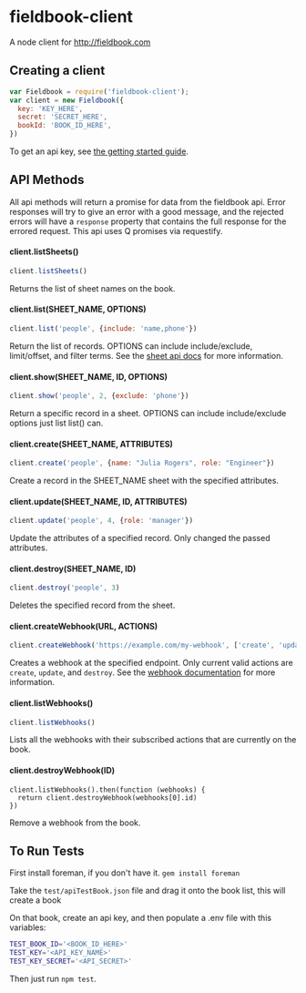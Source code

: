 # fieldbook-client

A node client for http://fieldbook.com

## Creating a client

```javascript
var Fieldbook = require('fieldbook-client');
var client = new Fieldbook({
  key: 'KEY_HERE',
  secret: 'SECRET_HERE',
  bookId: 'BOOK_ID_HERE',
})
```

To get an api key, see [the getting started guide](https://github.com/fieldbook/api-docs/blob/master/quick-start.md).

## API Methods

All api methods will return a promise for data from the fieldbook api.  Error responses will try to give an error with a good message, and the rejected errors will have a `response` property that contains the full response for the errored request.  This api uses Q promises via requestify.

#### client.listSheets()

```javascript
client.listSheets()
```

Returns the list of sheet names on the book.

#### client.list(SHEET_NAME, OPTIONS)

```javascript
client.list('people', {include: 'name,phone'})
```

Return the list of records.  OPTIONS can include include/exclude, limit/offset, and filter terms.  See the [sheet api docs](https://github.com/fieldbook/api-docs/blob/master/reference.md#sheet-queries) for more information.

#### client.show(SHEET_NAME, ID, OPTIONS)

```javascript
client.show('people', 2, {exclude: 'phone'})
```

Return a specific record in a sheet.  OPTIONS can include include/exclude options just list list() can.

#### client.create(SHEET_NAME, ATTRIBUTES)

```javascript
client.create('people', {name: "Julia Rogers", role: "Engineer"})
```

Create a record in the SHEET_NAME sheet with the specified attributes.

#### client.update(SHEET_NAME, ID, ATTRIBUTES)

```javascript
client.update('people', 4, {role: 'manager'})
```

Update the attributes of a specified record.  Only changed the passed attributes.

#### client.destroy(SHEET_NAME, ID)

```javascript
client.destroy('people', 3)
```

Deletes the specified record from the sheet.

#### client.createWebhook(URL, ACTIONS)

```javascript
client.createWebhook('https://example.com/my-webhook', ['create', 'update', 'destroy'])
```

Creates a webhook at the specified endpoint.  Only current valid actions are `create`, `update`, and `destroy`. See the [webhook documentation](https://github.com/fieldbook/api-docs/blob/master/reference.md#webhooks) for more information.

#### client.listWebhooks()

```javascript
client.listWebhooks()
```

Lists all the webhooks with their subscribed actions that are currently on the book.

#### client.destroyWebhook(ID)

```
client.listWebhooks().then(function (webhooks) {
  return client.destroyWebhook(webhooks[0].id)
})
```

Remove a webhook from the book.

## To Run Tests

First install foreman, if you don't have it. `gem install foreman`

Take the `test/apiTestBook.json` file and drag it onto the book list, this will
create a book

On that book, create an api key, and then populate a .env file with this variables:

```bash
TEST_BOOK_ID='<BOOK_ID_HERE>'
TEST_KEY='<API_KEY_NAME>'
TEST_KEY_SECRET='<API_SECRET>'
```
Then just run `npm test`.
